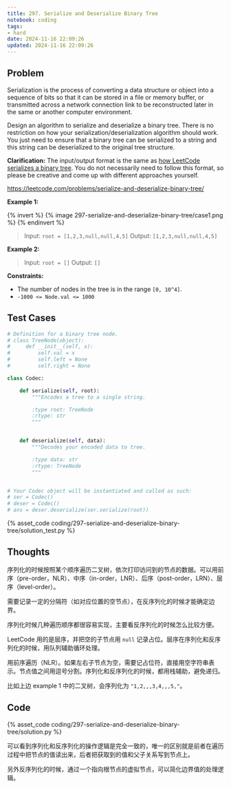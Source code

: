 ```yaml
---
title: 297. Serialize and Deserialize Binary Tree
notebook: coding
tags:
- hard
date: 2024-11-16 22:09:26
updated: 2024-11-16 22:09:26
---
```

## Problem

Serialization is the process of converting a data structure or object into a sequence of bits so that it can be stored in a file or memory buffer, or transmitted across a network connection link to be reconstructed later in the same or another computer environment.

Design an algorithm to serialize and deserialize a binary tree. There is no restriction on how your serialization/deserialization algorithm should work. You just need to ensure that a binary tree can be serialized to a string and this string can be deserialized to the original tree structure.

**Clarification:** The input/output format is the same as [how LeetCode serializes a binary tree](https://support.leetcode.com/hc/en-us/articles/32442719377939-How-to-create-test-cases-on-LeetCode#h_01J5EGREAW3NAEJ14XC07GRW1A). You do not necessarily need to follow this format, so please be creative and come up with different approaches yourself.

<https://leetcode.com/problems/serialize-and-deserialize-binary-tree/>

**Example 1:**

{% invert %}
{% image 297-serialize-and-deserialize-binary-tree/case1.png %}
{% endinvert %}

> Input: `root = [1,2,3,null,null,4,5]`
> Output: `[1,2,3,null,null,4,5]`

**Example 2:**

> Input: `root = []`
> Output: `[]`

**Constraints:**

- The number of nodes in the tree is in the range `[0, 10^4]`.
- `-1000 <= Node.val <= 1000`

## Test Cases

``` python
# Definition for a binary tree node.
# class TreeNode(object):
#     def __init__(self, x):
#         self.val = x
#         self.left = None
#         self.right = None

class Codec:

    def serialize(self, root):
        """Encodes a tree to a single string.

        :type root: TreeNode
        :rtype: str
        """


    def deserialize(self, data):
        """Decodes your encoded data to tree.

        :type data: str
        :rtype: TreeNode
        """


# Your Codec object will be instantiated and called as such:
# ser = Codec()
# deser = Codec()
# ans = deser.deserialize(ser.serialize(root))
```

{% asset_code coding/297-serialize-and-deserialize-binary-tree/solution_test.py %}

## Thoughts

序列化的时候按照某个顺序遍历二叉树，依次打印访问到的节点的数据。可以用前序（pre-order，NLR）、中序（in-order，LNR）、后序（post-order，LRN）、层序（level-order）。

需要记录一定的分隔符（如对应位置的空节点），在反序列化的时候才能确定边界。

序列化时候几种遍历顺序都很容易实现，主要看反序列化的时候怎么比较方便。

LeetCode 用的是层序，并把空的子节点用 `null` 记录占位。层序在序列化和反序列化的时候，用队列辅助循环处理。

用前序遍历（NLR）。如果左右子节点为空，需要记占位符，直接用空字符串表示。节点值之间用逗号分割。序列化和反序列化的时候，都用栈辅助，避免递归。

比如上边 example 1 中的二叉树，会序列化为 `"1,2,,,3,4,,,5,"`。

## Code

{% asset_code coding/297-serialize-and-deserialize-binary-tree/solution.py %}

可以看到序列化和反序列化的操作逻辑是完全一致的，唯一的区别就是前者在遍历过程中把节点的值读出来，后者把获取到的值和父子关系写到节点上。

另外反序列化的时候，通过一个指向根节点的虚拟节点，可以简化边界值的处理逻辑。
